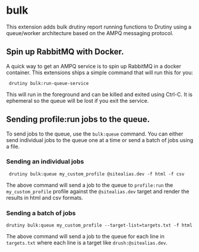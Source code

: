 # bulk

This extension adds bulk drutiny report running functions to Drutiny using
a queue/worker architecture based on the AMPQ messaging protocol.

## Spin up RabbitMQ with Docker.

A quick way to get an AMPQ service is to spin up RabbitMQ in a docker container.
This extensions ships a simple command that will run this for you:

     drutiny bulk:run-queue-service

This will run in the foreground and can be killed and exited using Ctrl-C. It is
ephemeral so the queue will be lost if you exit the service.

## Sending profile:run jobs to the queue.

To send jobs to the queue, use the `bulk:queue` command. You can either send
individual jobs to the queue one at a time or send a batch of jobs using a file.

### Sending an individual jobs

     drutiny bulk:queue my_custom_profile @sitealias.dev -f html -f csv

The above command will send a job to the queue to `profile:run` the `my_custom_profile`
profile against the `@sitealias.dev` target and render the results in html and csv formats.

### Sending a batch of jobs

    drutiny bulk:queue my_custom_profile --target-list=targets.txt -f html

The above command will send a job to the queue for each line in `targets.txt`
where each line is a target like `drush:@sitealias.dev`.
